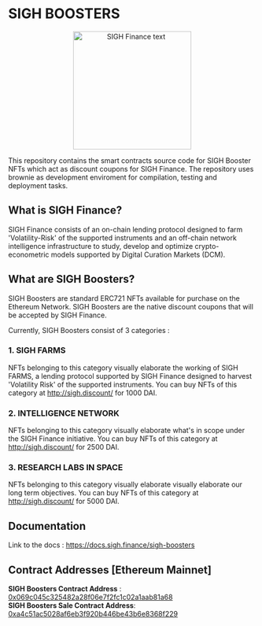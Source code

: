 # SIGH BOOSTERS

<p align="center">
<img src="https://user-images.githubusercontent.com/53361416/106990423-3a8ee580-679a-11eb-9094-f275331c0919.png" alt="SIGH Finance text" width="240" height="240">
</p>

This repository contains the smart contracts source code for SIGH Booster NFTs which act as discount coupons for SIGH Finance. The repository uses brownie as development enviroment for compilation, testing and deployment tasks.

## What is SIGH Finance?
SIGH Finance consists of an on-chain lending protocol designed to farm 'Volatility-Risk' of the supported instruments and an off-chain network intelligence infrastructure to study, develop and optimize crypto-econometric models supported by Digital Curation Markets (DCM).

## What are SIGH Boosters?
SIGH Boosters are standard ERC721 NFTs available for purchase on the Ethereum Network. SIGH Boosters are the native discount coupons that will be accepted by SIGH Finance.

Currently, SIGH Boosters consist of 3 categories : 

### 1. SIGH FARMS
 NFTs belonging to this category visually elaborate the working of SIGH FARMS, a lending protocol supported by SIGH Finance designed to harvest 'Volatility Risk' of the supported instruments. You can buy NFTs of this category at http://sigh.discount/ for 1000 DAI. 
 
 ### 2. INTELLIGENCE NETWORK
 NFTs belonging to this category visually elaborate what's in scope under the SIGH Finance initiative. You can buy NFTs of this category at http://sigh.discount/ for 2500 DAI. 

 ### 3. RESEARCH LABS IN SPACE
 NFTs belonging to this category visually elaborate visually elaborate our long term objectives. You can buy NFTs of this category at http://sigh.discount/ for 5000 DAI. 

## Documentation
Link to the docs : https://docs.sigh.finance/sigh-boosters


## Contract Addresses [Ethereum Mainnet]
<strong>SIGH Boosters Contract Address</strong> :  [0x069c045c325482a28f06e7f2fc1c02a1aab81a68](https://etherscan.io/address/0x069c045c325482a28f06e7f2fc1c02a1aab81a68) <br>
<strong>SIGH Boosters Sale Contract Address</strong>: [0xa4c51ac5028af6eb3f920b446be43b6e8368f229](https://etherscan.io/address/0xa4c51ac5028af6eb3f920b446be43b6e8368f229)


